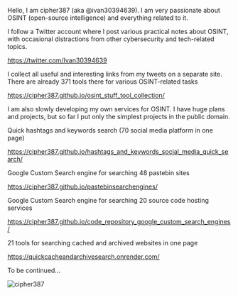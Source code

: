 
Hello, I am cipher387 (aka @ivan30394639). I am very passionate about OSINT (open-source intelligence) and everything related to it.

I follow a Twitter account where I post various practical notes about OSINT, with occasional distractions from other cybersecurity and tech-related topics.

https://twitter.com/Ivan30394639

I collect all useful and interesting links from my tweets on a separate site. There are already 371 tools there for various OSINT-related tasks

https://cipher387.github.io/osint_stuff_tool_collection/

I am also slowly developing my own services for OSINT. I have huge plans and projects, but so far I put only the simplest projects in the public domain.


Quick hashtags and keywords search (70 social media platform in one page)

https://cipher387.github.io/hashtags_and_keywords_social_media_quick_search/


Google Custom Search engine for searching 48 pastebin sites

https://cipher387.github.io/pastebinsearchengines/

Google Custom Search engine for searching 20 source code hosting services

https://cipher387.github.io/code_repository_google_custom_search_engines/

21 tools for searching cached and archived websites in one page

https://quickcacheandarchivesearch.onrender.com/


To be continued...

<p align="left"> <img src="https://komarev.com/ghpvc/?username=cipher387" alt="cipher387" /> </p>



